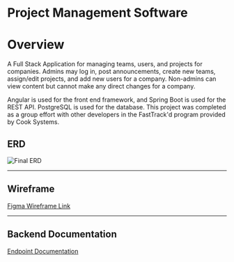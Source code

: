 Project Management Software
===============================
# Overview

A Full Stack Application for managing teams, users, and projects for companies. Admins may log in, post announcements, create new teams, assign/edit projects, and add new users for a company. Non-admins can view content but cannot make any direct changes for a company.

Angular is used for the front end framework, and Spring Boot is used for the REST API. PostgreSQL is used for the database. This project was completed as a group effort with other developers in the FastTrack'd program provided by Cook Systems.


## ERD

![Final ERD](https://user-images.githubusercontent.com/32781877/206259951-fe81a650-1d90-4c28-ae7a-571f649269d9.png)


---

## Wireframe

[Figma Wireframe Link](https://www.figma.com/file/huwXGJxW6BCIbk4p2QcZG2/Final-Prototype?type=design&node-id=0-1&mode=design&t=1Ef7iFB5zY6Kjdyb-0)


---

## Backend Documentation

[Endpoint Documentation](https://github.com/JosueJovel/project-management-fullstack-application/wiki/Endpoint-Documentation)

